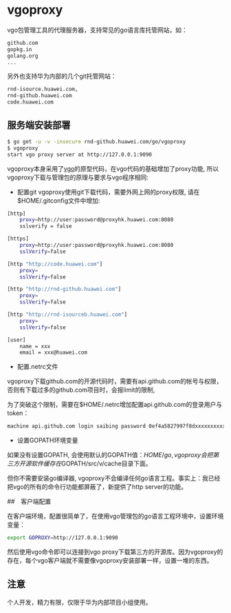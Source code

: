 # vgoproxy

vgo包管理工具的代理服务器，支持常见的go语言库托管网站，如：

```bash
github.com
gopkg.in
golang.org
...
```

另外也支持华为内部的几个git托管网站：

```bash
rnd-isource.huawei.com,
rnd-github.huawei.com
code.huawei.com
```

## 服务端安装部署

```bash
$ go get -u -v -insecure rnd-github.huawei.com/go/vgoproxy
$ vgoproxy
start vgo proxy server at http://127.0.0.1:9090
```

vgoproxy本身采用了[vgo](https://github.com/golang/vgo)的原型代码，在vgo代码的基础增加了proxy功能, 所以vgoproxy下载与管理包的原理与要求与vgo程序相同:

- 配置git
vgoproxy使用git下载代码，需要外网上网的proxy权限, 请在$HOME/.gitconfig文件中增加:

```bash
[http]
    proxy=http://user:password@proxyhk.huawei.com:8080
    sslverify = false

[https]
    proxy=http://user:password@proxyhk.huawei.com:8080
    sslVerify=false

[http "http://code.huawei.com"]
    proxy=
    sslVerify=false

[http "http://rnd-github.huawei.com"]
    proxy=
    sslVerify=false

[http "http://rnd-isourceb.huawei.com"]
    proxy=
    sslVerify=false

[user]
    name = xxx
    email = xxx@huawei.com
```

- 配置.netrc文件

vgoproxy下载github.com的开源代码时，需要有api.github.com的帐号与权限，否则有下载过多的github.com项目时，会报limit的限制,

为了突破这个限制，需要在$HOME/.netrc增加配置api.github.com的登录用户与token：

```bash
machine api.github.com login saibing password 0ef4a5827997f8dxxxxxxxxxx6c97aeb7e
```

- 设置GOPATH环境变量

如果没有设置GOPATH, 会使用默认的GOPATH值：$HOME/go, vgoproxy会把第三方开源软件缓存在$GOPATH/src/v/cache目录下面。

但你不需要安装go编译器, vgoproxy不会编译任何go语言工程。事实上：我已经把vgo的所有的命令行功能都屏蔽了，新提供了http server的功能。


##　客户端配置

在客户端环境，配置很简单了，在使用vgo管理包的go语言工程环境中，设置环境变量：

```bash
export GOPROXY=http://127.0.0.1:9090
```

然后使用vgo命令即可以连接到vgo proxy下载第三方的开源库。因为vgoproxy的存在，每个vgo客户端就不需要像vgoproxy安装部署一样，设置一堆的东西。

## 注意

个人开发，精力有限，仅限于华为内部项目小组使用。